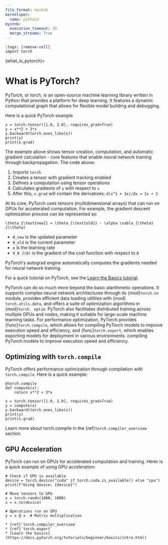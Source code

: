 ```yaml
---
file_format: mystnb
kernelspec:
  name: python3
mystnb:
  execution_timeout: 30
  merge_streams: True
---
```


```{code-cell}
:tags: [remove-cell]
import torch
```

(what_is_pytorch)=

# What is PyTorch?

PyTorch, or torch, is an open-source machine learning library written in Python that
provides a platform for deep learning. It features a dynamic computational graph
that allows for flexible model building and debugging.

Here is a quick PyTorch example

```{code-cell}
x = torch.tensor([1.0, 2.0], requires_grad=True)
y = x**2 + 3*x
y.backward(torch.ones_like(x))
print(y)
print(x.grad)
```

The example above shows tensor creation, computation, and automatic gradient calculation - core features that enable neural network training through backpropagation. The code above:

1. Imports `torch`
2. Creates a tensor with gradient tracking enabled
3. Defines a computation using tensor operations
4. Calculates gradients of `y` with respect to `x`
5. After this, `x.grad` will contain the derivatives: `d(x^2 + 3x)/dx = 2x + 3`

At its core, PyTorch uses tensors (multidimensional arrays) that can run on GPUs
for accelerated computation. For example, the gradient descent optimization
process can be represented as:

```{math}
\theta_{\text{new}} = \theta_{\text{old}} - \alpha \nabla_{\theta} J(\theta)
```

* `θ_new` is the updated parameter
* `θ_old` is the current parameter
* `α` is the learning rate
* `∇_θ J(θ)` is the gradient of the cost function with respect to `θ`

PyTorch's autograd engine automatically computes the gradients needed for neural network training.

For a quick tutorial on PyTorch, see the [Learn the Basics tutorial](https://pytorch.org/tutorials/beginner/basics/intro.html).

PyTorch can do so much more beyond the basic alarithmetic operations. It supports complex neural network architectures through
its {mod}`torch.nn` module, provides efficient data loading utilities with {mod}
`torch.utils.data`, and offers a suite of optimization algorithms in {mod}`torch.
optim`. PyTorch also facilitates distributed training across multiple GPUs and
nodes, making it suitable for large-scale machine learning tasks. For performance optimization, PyTorch provides {func}`torch.compile`, which allows for compiling PyTorch models to improve execution speed and efficiency, and {func}`torch.export`, which enables exporting models for deployment in various environments.
compiling PyTorch models to improve execution speed and efficiency.

## Optimizing with `torch.compile`

PyTorch offers performance optimization through compilation
with `torch.compile`. Here is a quick example:

```{code-cell}
@torch.compile
def compute(x):
    return x**2 + 3*x

x = torch.tensor([1.0, 2.0], requires_grad=True)
y = compute(x)
y.backward(torch.ones_like(x))
print(y)
print(x.grad)
```

Learn more about torch.compile in the {ref}`torch.compiler_overview` section.

## GPU Acceleration

PyTorch can run on GPUs for accelerated computation and training.
Herer is a quick example of using GPU acceleration:

```{code-cell}
# Check if GPU is available
device = torch.device("cuda" if torch.cuda.is_available() else "cpu")
print(f"Using device: {device}")

# Move tensors to GPU
x = torch.randn(1000, 1000)
x = x.to(device)

# Operations run on GPU
y = x @ x  # Matrix multiplication
```

```{seealso}
* {ref}`torch.compiler_overview`
* {ref}`torch.export`
* [Learn the basics](https://docs.pytorch.org/tutorials/beginner/basics/intro.html)
```
